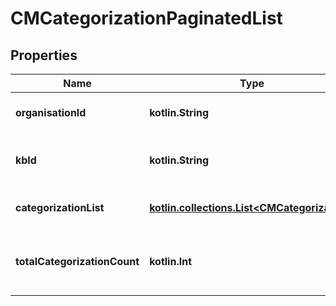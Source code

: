 
# CMCategorizationPaginatedList

## Properties
Name | Type | Description | Notes
------------ | ------------- | ------------- | -------------
**organisationId** | **kotlin.String** | the organisation (its guid id) | 
**kbId** | **kotlin.String** | the knowledge-base (its guid id) | 
**categorizationList** | [**kotlin.collections.List&lt;CMCategorization&gt;**](CMCategorization.md) | a list of categorizations, paginated | 
**totalCategorizationCount** | **kotlin.Int** | the total number of categorizations in SimSage for this org/kb | 



